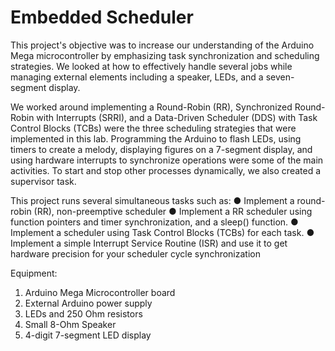 # Embedded Scheduler 

This project's objective was to increase our understanding of the Arduino Mega microcontroller by emphasizing task synchronization and scheduling strategies. We looked at how to effectively handle several jobs while managing external elements including a speaker, LEDs, and a seven-segment display.

We worked around implementing a Round-Robin (RR), Synchronized Round-Robin with Interrupts (SRRI), and a Data-Driven Scheduler (DDS) with Task Control Blocks (TCBs) were the three scheduling strategies that were implemented in this lab. Programming the Arduino to flash LEDs, using timers to create a melody, displaying figures on a 7-segment display, and using hardware interrupts to synchronize operations were some of the main activities. To start and stop other processes dynamically, we also created a supervisor task.

This project runs several simultaneous tasks such as:
● Implement a round-robin (RR), non-preemptive scheduler
● Implement a RR scheduler using function pointers and timer
synchronization, and a sleep() function.
● Implement a scheduler using Task Control Blocks (TCBs) for each task.
● Implement a simple Interrupt Service Routine (ISR) and use it to get hardware precision
for your scheduler cycle synchronization


Equipment:
1) Arduino Mega Microcontroller board
2) External Arduino power supply
3) LEDs and 250 Ohm resistors
4) Small 8-Ohm Speaker
5) 4-digit 7-segment LED display
